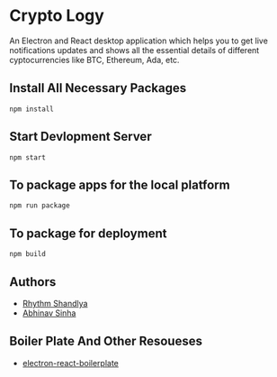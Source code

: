 # Crypto Logy 
An Electron and React desktop application which helps you to get live notifications updates and shows all the essential details of different cyptocurrencies like BTC, Ethereum, Ada, etc. 

## Install All Necessary Packages
    npm install

## Start Devlopment Server
    npm start

## To package apps for the local platform
    npm run package
    
## To package for deployment
    npm build

## Authors

- [Rhythm Shandlya](https://github.com/rhythmshandlya)
- [Abhinav Sinha](https://github.com/abhinavvsinhaa)

## Boiler Plate And Other Resoueses 
- [electron-react-boilerplate](https://github.com/electron-react-boilerplate/electron-react-boilerplate)
